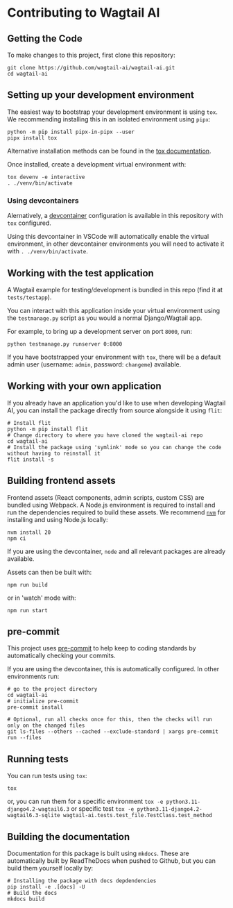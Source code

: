 # Contributing to Wagtail AI

## Getting the Code

To make changes to this project, first clone this repository:

```shell
git clone https://github.com/wagtail-ai/wagtail-ai.git
cd wagtail-ai
```

## Setting up your development environment

The easiest way to bootstrap your development environment is using `tox`. We recommending installing this in an isolated environment using `pipx`:

```shell
python -m pip install pipx-in-pipx --user
pipx install tox
```

Alternative installation methods can be found in the [tox documentation](https://tox.wiki/en/latest/installation.html).

Once installed, create a development virtual environment with:

```shell
tox devenv -e interactive
. ./venv/bin/activate
```

### Using devcontainers

Alernatively, a [devcontainer](https://containers.dev/) configuration is available in this repository with `tox` configured.

Using this devcontainer in VSCode will automatically enable the virtual environment, in other devcontainer environments you will need to activate it with `. ./venv/bin/activate`.

## Working with the test application

A Wagtail example for testing/development is bundled in this repo (find it at `tests/testapp`).

You can interact with this application inside your virtual environment using the `testmanage.py` script as you would a normal Django/Wagtail app.

For example, to bring up a development server on port `8000`, run:

```shell
python testmanage.py runserver 0:8000
```

If you have bootstrapped your environment with `tox`, there will be a default admin user (username: `admin`, password: `changeme`) available.

## Working with your own application

If you already have an application you'd like to use when developing Wagtail AI, you can install the package directly from source alongside it using `flit`:

```
# Install flit
python -m pip install flit
# Change directory to where you have cloned the wagtail-ai repo
cd wagtail-ai
# Install the package using 'symlink' mode so you can change the code without having to reinstall it
flit install -s
```

## Building frontend assets

Frontend assets (React components, admin scripts, custom CSS) are bundled using Webpack. A Node.js environment is required to install and run the dependencies required to build these assets. We recommend [`nvm`](https://github.com/nvm-sh/nvm#install--update-script) for installing and using Node.js locally:

```shell
nvm install 20
npm ci
```

If you are using the devcontainer, `node` and all relevant packages are already available.

Assets can then be built with:

```shell
npm run build
```

or in 'watch' mode with:

```shell
npm run start
```

## pre-commit

This project uses [pre-commit](https://github.com/pre-commit/pre-commit) to help keep to coding standards by automatically checking your commits.

If you are using the devcontainer, this is automatically configured. In other environments run:

```shell
# go to the project directory
cd wagtail-ai
# initialize pre-commit
pre-commit install

# Optional, run all checks once for this, then the checks will run only on the changed files
git ls-files --others --cached --exclude-standard | xargs pre-commit run --files
```

## Running tests

You can run tests using `tox`:

```shell
tox
```

or, you can run them for a specific environment `tox -e python3.11-django4.2-wagtail6.3` or specific test
`tox -e python3.11-django4.2-wagtail6.3-sqlite wagtail-ai.tests.test_file.TestClass.test_method`

## Building the documentation

Documentation for this package is built using `mkdocs`. These are automatically built by ReadTheDocs when pushed to Github, but you can build them yourself locally by:

```
# Installing the package with docs depdendencies
pip install -e .[docs] -U
# Build the docs
mkdocs build
```
